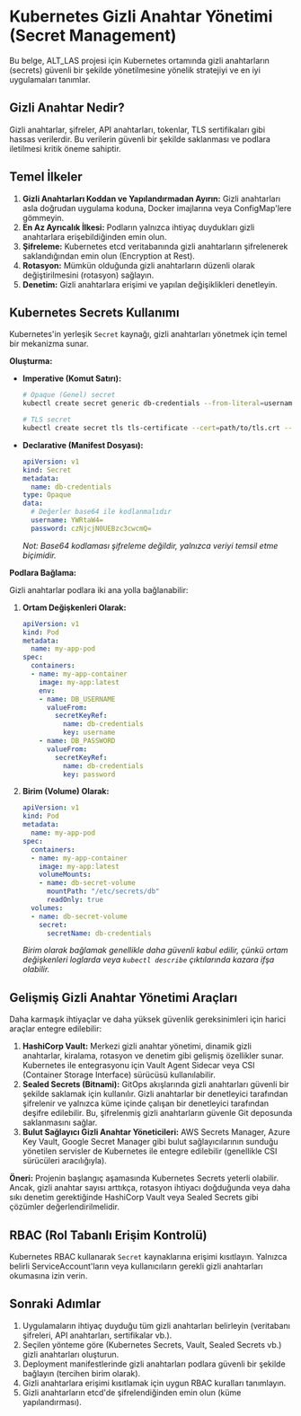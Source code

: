 # Kubernetes Gizli Anahtar Yönetimi (Secret Management)

Bu belge, ALT_LAS projesi için Kubernetes ortamında gizli anahtarların (secrets) güvenli bir şekilde yönetilmesine yönelik stratejiyi ve en iyi uygulamaları tanımlar.

## Gizli Anahtar Nedir?

Gizli anahtarlar, şifreler, API anahtarları, tokenlar, TLS sertifikaları gibi hassas verilerdir. Bu verilerin güvenli bir şekilde saklanması ve podlara iletilmesi kritik öneme sahiptir.

## Temel İlkeler

1.  **Gizli Anahtarları Koddan ve Yapılandırmadan Ayırın:** Gizli anahtarları asla doğrudan uygulama koduna, Docker imajlarına veya ConfigMap'lere gömmeyin.
2.  **En Az Ayrıcalık İlkesi:** Podların yalnızca ihtiyaç duydukları gizli anahtarlara erişebildiğinden emin olun.
3.  **Şifreleme:** Kubernetes etcd veritabanında gizli anahtarların şifrelenerek saklandığından emin olun (Encryption at Rest).
4.  **Rotasyon:** Mümkün olduğunda gizli anahtarların düzenli olarak değiştirilmesini (rotasyon) sağlayın.
5.  **Denetim:** Gizli anahtarlara erişimi ve yapılan değişiklikleri denetleyin.

## Kubernetes Secrets Kullanımı

Kubernetes'in yerleşik `Secret` kaynağı, gizli anahtarları yönetmek için temel bir mekanizma sunar.

**Oluşturma:**

*   **Imperative (Komut Satırı):**
    ```bash
    # Opaque (Genel) secret
    kubectl create secret generic db-credentials --from-literal=username=admin --from-literal=password='s3cr3tP@ssw0rd'

    # TLS secret
    kubectl create secret tls tls-certificate --cert=path/to/tls.crt --key=path/to/tls.key
    ```
*   **Declarative (Manifest Dosyası):**
    ```yaml
    apiVersion: v1
    kind: Secret
    metadata:
      name: db-credentials
    type: Opaque
    data:
      # Değerler base64 ile kodlanmalıdır
      username: YWRtaW4=
      password: czNjcjN0UEBzc3cwcmQ=
    ```
    *Not: Base64 kodlaması şifreleme değildir, yalnızca veriyi temsil etme biçimidir.*

**Podlara Bağlama:**

Gizli anahtarlar podlara iki ana yolla bağlanabilir:

1.  **Ortam Değişkenleri Olarak:**
    ```yaml
    apiVersion: v1
    kind: Pod
    metadata:
      name: my-app-pod
    spec:
      containers:
      - name: my-app-container
        image: my-app:latest
        env:
        - name: DB_USERNAME
          valueFrom:
            secretKeyRef:
              name: db-credentials
              key: username
        - name: DB_PASSWORD
          valueFrom:
            secretKeyRef:
              name: db-credentials
              key: password
    ```
2.  **Birim (Volume) Olarak:**
    ```yaml
    apiVersion: v1
    kind: Pod
    metadata:
      name: my-app-pod
    spec:
      containers:
      - name: my-app-container
        image: my-app:latest
        volumeMounts:
        - name: db-secret-volume
          mountPath: "/etc/secrets/db"
          readOnly: true
      volumes:
      - name: db-secret-volume
        secret:
          secretName: db-credentials
    ```
    *Birim olarak bağlamak genellikle daha güvenli kabul edilir, çünkü ortam değişkenleri loglarda veya `kubectl describe` çıktılarında kazara ifşa olabilir.*

## Gelişmiş Gizli Anahtar Yönetimi Araçları

Daha karmaşık ihtiyaçlar ve daha yüksek güvenlik gereksinimleri için harici araçlar entegre edilebilir:

1.  **HashiCorp Vault:** Merkezi gizli anahtar yönetimi, dinamik gizli anahtarlar, kiralama, rotasyon ve denetim gibi gelişmiş özellikler sunar. Kubernetes ile entegrasyonu için Vault Agent Sidecar veya CSI (Container Storage Interface) sürücüsü kullanılabilir.
2.  **Sealed Secrets (Bitnami):** GitOps akışlarında gizli anahtarları güvenli bir şekilde saklamak için kullanılır. Gizli anahtarlar bir denetleyici tarafından şifrelenir ve yalnızca küme içinde çalışan bir denetleyici tarafından deşifre edilebilir. Bu, şifrelenmiş gizli anahtarların güvenle Git deposunda saklanmasını sağlar.
3.  **Bulut Sağlayıcı Gizli Anahtar Yöneticileri:** AWS Secrets Manager, Azure Key Vault, Google Secret Manager gibi bulut sağlayıcılarının sunduğu yönetilen servisler de Kubernetes ile entegre edilebilir (genellikle CSI sürücüleri aracılığıyla).

**Öneri:** Projenin başlangıç aşamasında Kubernetes Secrets yeterli olabilir. Ancak, gizli anahtar sayısı arttıkça, rotasyon ihtiyacı doğduğunda veya daha sıkı denetim gerektiğinde HashiCorp Vault veya Sealed Secrets gibi çözümler değerlendirilmelidir.

## RBAC (Rol Tabanlı Erişim Kontrolü)

Kubernetes RBAC kullanarak `Secret` kaynaklarına erişimi kısıtlayın. Yalnızca belirli ServiceAccount'ların veya kullanıcıların gerekli gizli anahtarları okumasına izin verin.

## Sonraki Adımlar

1.  Uygulamaların ihtiyaç duyduğu tüm gizli anahtarları belirleyin (veritabanı şifreleri, API anahtarları, sertifikalar vb.).
2.  Seçilen yönteme göre (Kubernetes Secrets, Vault, Sealed Secrets vb.) gizli anahtarları oluşturun.
3.  Deployment manifestlerinde gizli anahtarları podlara güvenli bir şekilde bağlayın (tercihen birim olarak).
4.  Gizli anahtarlara erişimi kısıtlamak için uygun RBAC kuralları tanımlayın.
5.  Gizli anahtarların etcd'de şifrelendiğinden emin olun (küme yapılandırması).
